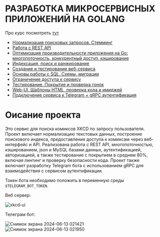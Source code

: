 # РАЗРАБОТКА МИКРОСЕРВИСНЫХ ПРИЛОЖЕНИЙ НА GOLANG

Про курс посмотреть [тут](https://careers.yadro.com/practical-courses/golang/)

-   [Нормализация поисковых запросов. Стемминг](https://github.com/sgsoul/golangYADRO/tree/Normalization-of-search-queries-Stemming)
-   [Работа с REST API](https://github.com/sgsoul/golangYADRO/tree/REST-API)
-   [Оптимизация производительности приложения на Go: многопоточность, конкурентный доступ, кэширование](https://github.com/sgsoul/golangYADRO/tree/Performance-optimization)
-   [Индексация, поиск и ранжирование](https://github.com/sgsoul/golangYADRO/tree/Indexing-search-ranking)
-   [Создание и тестирование веб-сервиса](https://github.com/sgsoul/golangYADRO/tree/Web-service)
-   [Основы работы с SQL. Схемы, миграции](https://github.com/sgsoul/golangYADRO/tree/SQL-database)
-   [Ограничение доступа к сервису](https://github.com/sgsoul/golangYADRO/tree/Access-to-the-service)
-   [Тестирование. Покрытие и проверка гонок](https://github.com/sgsoul/golangYADRO/tree/Testing-and-verification)
-   [Web-UI. Шаблоны HTML, проверка кода и имиджей](https://github.com/sgsoul/golangYADRO/tree/Web-UI)
-   [Подключение сервиса к Telegram + gRPC аутентификация](https://github.com/sgsoul/golangYADRO/tree/gRPC-n-TGbot)

 # Оисание проекта
Это сервис для поиска комиксов XKCD по запросу пользователя. Проект включает нормализацию текстовых данных, построение поискового индекса, предоставление доступа к комиксам через веб-интерфейс и API. Реализована работа с REST API, многопоточностью, кэшированием, json и MySQL базами данных, аутентификацией, авторизацией, а также тестирование с покрытием в среднем 80%, включая линтинг и проверку безопасности кода.
Проект также включает разработку Telegram бота с использованием gRPC для взаимодействия с сервисом аутентификации.

Токен бота необходимо положить в переменную среды `$TELEGRAM_BOT_TOKEN`.

Веб сервер:

![xkcd-ui](https://github.com/sgsoul/golangYADRO/assets/93263659/d7197a98-a904-41a2-a0a0-4fb9788a5e28)

Телеграм бот:

![Снимок экрана 2024-06-13 021421](https://github.com/sgsoul/golangYADRO/assets/93263659/4e69faeb-cd0c-49bb-bb83-8bf331696578)
![Снимок экрана 2024-06-13 021950](https://github.com/sgsoul/golangYADRO/assets/93263659/e791dd8d-8058-4d7f-a624-e15fabd9c929)

